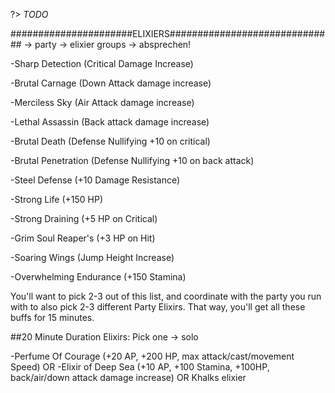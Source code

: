 ?> *TODO*

######################ELIXIERS##############################
-> party
-> elixier groups 
-> absprechen!

-Sharp Detection (Critical Damage Increase)

-Brutal Carnage (Down Attack damage increase)

-Merciless Sky (Air Attack damage increase)

-Lethal Assassin (Back attack damage increase)

-Brutal Death (Defense Nullifying +10 on critical)

-Brutal Penetration (Defense Nullifying +10 on back attack)

-Steel Defense (+10 Damage Resistance)

-Strong Life (+150 HP)

-Strong Draining (+5 HP on Critical)

-Grim Soul Reaper's (+3 HP on Hit)

-Soaring Wings (Jump Height Increase)

-Overwhelming Endurance (+150 Stamina)

You'll want to pick 2-3 out of this list, and coordinate with the party you run with to also pick 2-3 different Party Elixirs. That way, you'll get all these buffs for 15 minutes.

##20 Minute Duration Elixirs: Pick one
-> solo

-Perfume Of Courage (+20 AP, +200 HP, max attack/cast/movement Speed)
OR
-Elixir of Deep Sea (+10 AP, +100 Stamina, +100HP, back/air/down attack damage increase)
OR 
Khalks elixier

							


